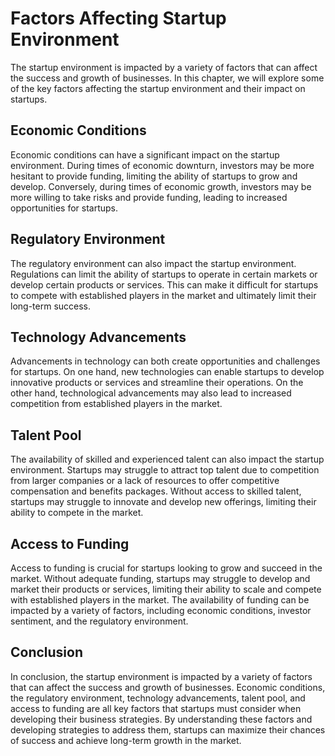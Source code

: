 Factors Affecting Startup Environment
===================================================================================

The startup environment is impacted by a variety of factors that can affect the success and growth of businesses. In this chapter, we will explore some of the key factors affecting the startup environment and their impact on startups.

Economic Conditions
-------------------

Economic conditions can have a significant impact on the startup environment. During times of economic downturn, investors may be more hesitant to provide funding, limiting the ability of startups to grow and develop. Conversely, during times of economic growth, investors may be more willing to take risks and provide funding, leading to increased opportunities for startups.

Regulatory Environment
----------------------

The regulatory environment can also impact the startup environment. Regulations can limit the ability of startups to operate in certain markets or develop certain products or services. This can make it difficult for startups to compete with established players in the market and ultimately limit their long-term success.

Technology Advancements
-----------------------

Advancements in technology can both create opportunities and challenges for startups. On one hand, new technologies can enable startups to develop innovative products or services and streamline their operations. On the other hand, technological advancements may also lead to increased competition from established players in the market.

Talent Pool
-----------

The availability of skilled and experienced talent can also impact the startup environment. Startups may struggle to attract top talent due to competition from larger companies or a lack of resources to offer competitive compensation and benefits packages. Without access to skilled talent, startups may struggle to innovate and develop new offerings, limiting their ability to compete in the market.

Access to Funding
-----------------

Access to funding is crucial for startups looking to grow and succeed in the market. Without adequate funding, startups may struggle to develop and market their products or services, limiting their ability to scale and compete with established players in the market. The availability of funding can be impacted by a variety of factors, including economic conditions, investor sentiment, and the regulatory environment.

Conclusion
----------

In conclusion, the startup environment is impacted by a variety of factors that can affect the success and growth of businesses. Economic conditions, the regulatory environment, technology advancements, talent pool, and access to funding are all key factors that startups must consider when developing their business strategies. By understanding these factors and developing strategies to address them, startups can maximize their chances of success and achieve long-term growth in the market.
